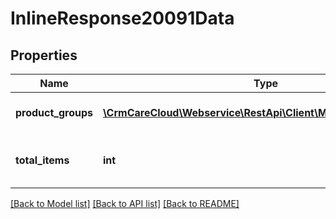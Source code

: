# InlineResponse20091Data

## Properties
Name | Type | Description | Notes
------------ | ------------- | ------------- | -------------
**product_groups** | [**\CrmCareCloud\Webservice\RestApi\Client\Model\ProductGroup[]**](ProductGroup.md) | List of all product groups | [optional] 
**total_items** | **int** | Count of all found product groups | [optional] 

[[Back to Model list]](../../README.md#documentation-for-models) [[Back to API list]](../../README.md#documentation-for-api-endpoints) [[Back to README]](../../README.md)

